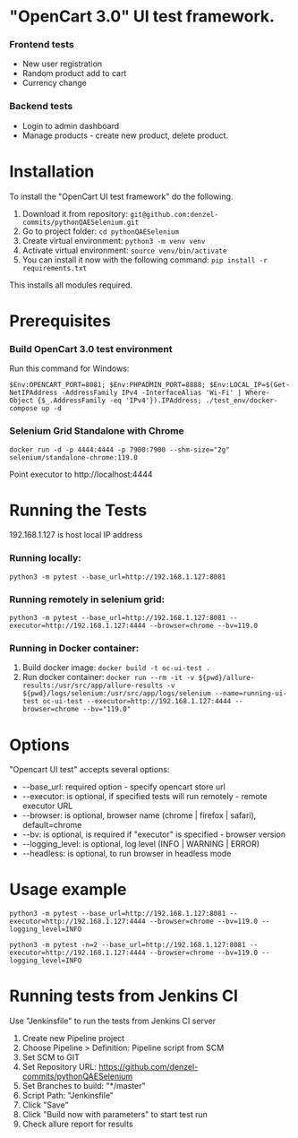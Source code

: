 # "OpenCart 3.0" UI test framework.

### Frontend tests
* New user registration
* Random product add to cart
* Currency change

### Backend tests
* Login to admin dashboard
* Manage products - create new product, delete product.

# Installation

To install the "OpenCart UI test framework" do the following.

1. Download it from repository: `git@github.com:denzel-commits/pythonQAESelenium.git`
2. Go to project folder: `cd pythonQAESelenium`
3. Create virtual environment: `python3 -m venv venv`
4. Activate virtual environment: `source venv/bin/activate`
5. You can install it now with the following command: `pip install -r requirements.txt`

This installs all modules required.


# Prerequisites

### Build OpenCart 3.0 test environment

Run this command for Windows:

   ``$Env:OPENCART_PORT=8081; $Env:PHPADMIN_PORT=8888; $Env:LOCAL_IP=$(Get-NetIPAddress -AddressFamily IPv4 -InterfaceAlias 'Wi-Fi' | Where-Object {$_.AddressFamily -eq 'IPv4'}).IPAddress; ./test_env/docker-compose up -d``


### Selenium Grid Standalone with Chrome
   ``docker run -d -p 4444:4444 -p 7900:7900 --shm-size="2g" selenium/standalone-chrome:119.0``
   
Point executor to http://localhost:4444

# Running the Tests

192.168.1.127 is host local IP address

### Running locally:

``python3 -m pytest --base_url=http://192.168.1.127:8081``

### Running remotely in selenium grid:

``python3 -m pytest --base_url=http://192.168.1.127:8081 --executor=http://192.168.1.127:4444 --browser=chrome --bv=119.0``


### Running in Docker container:

1. Build docker image: ``docker build -t oc-ui-test .``
2. Run docker container: ``docker run --rm -it -v ${pwd}/allure-results:/usr/src/app/allure-results -v ${pwd}/logs/selenium:/usr/src/app/logs/selenium --name=running-ui-test oc-ui-test --executor=http://192.168.1.127:4444 --browser=chrome --bv="119.0"``

# Options

"Opencart UI test" accepts several options:

* --base_url: required option - specify opencart store url
* --executor: is optional, if specified tests will run remotely - remote executor URL
* --browser: is optional, browser name (chrome | firefox | safari), default=chrome
* --bv: is optional, is required if "executor" is specified - browser version
* --logging_level: is optional, log level (INFO | WARNING | ERROR)
* --headless: is optional, to run browser in headless mode

# Usage example
``python3 -m pytest --base_url=http://192.168.1.127:8081 --executor=http://192.168.1.127:4444 --browser=chrome --bv=119.0 --logging_level=INFO``

``python3 -m pytest -n=2 --base_url=http://192.168.1.127:8081 --executor=http://192.168.1.127:4444 --browser=chrome --bv=119.0 --logging_level=INFO``


# Running tests from Jenkins CI
Use "Jenkinsfile" to run the tests from Jenkins CI server

1. Create new Pipeline project
2. Choose Pipeline > Definition: Pipeline script from SCM
3. Set SCM to GIT
4. Set Repository URL: https://github.com/denzel-commits/pythonQAESelenium
5. Set Branches to build: "*/master"
6. Script Path: "Jenkinsfile"
7. Click "Save"
8. Click "Build now with parameters" to start test run
9. Check allure report for results